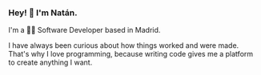 ### Hey! 👋 I'm Natán.

I'm a 👨‍💻 Software Developer based in Madrid.

I have always been curious about how things worked and were made. That's why I love programming, because writing code gives me a platform to create anything I want.
